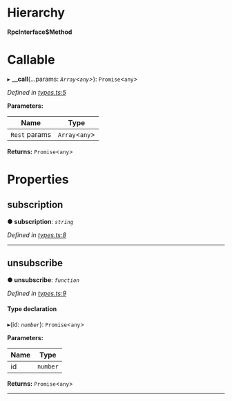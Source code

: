 

# Hierarchy

**RpcInterface$Method**

# Callable
▸ **__call**(...params: *`Array`<`any`>*): `Promise`<`any`>

*Defined in [types.ts:5](https://github.com/polkadot-js/api/blob/07ba80b/packages/rpc-core/src/types.ts#L5)*

**Parameters:**

| Name | Type |
| ------ | ------ |
| `Rest` params | `Array`<`any`> |

**Returns:** `Promise`<`any`>

# Properties

<a id="subscription"></a>

##  subscription

**● subscription**: *`string`*

*Defined in [types.ts:8](https://github.com/polkadot-js/api/blob/07ba80b/packages/rpc-core/src/types.ts#L8)*

___
<a id="unsubscribe"></a>

##  unsubscribe

**● unsubscribe**: *`function`*

*Defined in [types.ts:9](https://github.com/polkadot-js/api/blob/07ba80b/packages/rpc-core/src/types.ts#L9)*

#### Type declaration
▸(id: *`number`*): `Promise`<`any`>

**Parameters:**

| Name | Type |
| ------ | ------ |
| id | `number` |

**Returns:** `Promise`<`any`>

___


